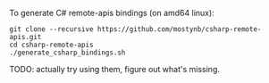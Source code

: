 To generate C# remote-apis bindings (on amd64 linux):
```
git clone --recursive https://github.com/mostynb/csharp-remote-apis.git
cd csharp-remote-apis
./generate_csharp_bindings.sh
```

TODO: actually try using them, figure out what's missing.
